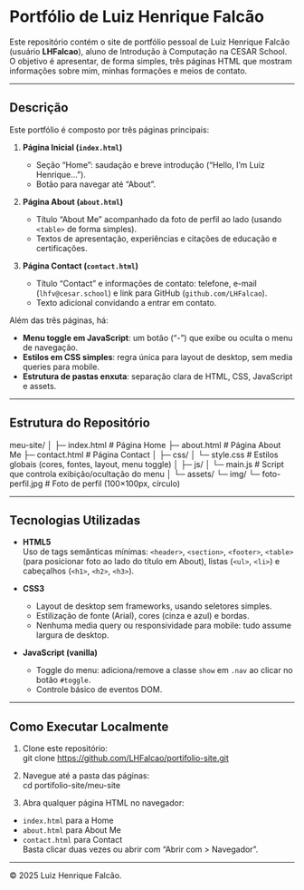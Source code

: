 # Portfólio de Luiz Henrique Falcão

Este repositório contém o site de portfólio pessoal de Luiz Henrique Falcão (usuário **LHFalcao**), aluno de Introdução à Computação na CESAR School. O objetivo é apresentar, de forma simples, três páginas HTML que mostram informações sobre mim, minhas formações e meios de contato.

---

## Descrição

Este portfólio é composto por três páginas principais:

1. **Página Inicial (`index.html`)**  
   - Seção “Home”: saudação e breve introdução (“Hello, I’m Luiz Henrique…”).  
   - Botão para navegar até “About”.

2. **Página About (`about.html`)**  
   - Título “About Me” acompanhado da foto de perfil ao lado (usando `<table>` de forma simples).  
   - Textos de apresentação, experiências e citações de educação e certificações.

3. **Página Contact (`contact.html`)**  
   - Título “Contact” e informações de contato: telefone, e-mail (`lhfv@cesar.school`) e link para GitHub (`github.com/LHFalcao`).  
   - Texto adicional convidando a entrar em contato.

Além das três páginas, há:

- **Menu toggle em JavaScript**: um botão (“-”) que exibe ou oculta o menu de navegação.  
- **Estilos em CSS simples**: regra única para layout de desktop, sem media queries para mobile.  
- **Estrutura de pastas enxuta**: separação clara de HTML, CSS, JavaScript e assets.

---

## Estrutura do Repositório

meu-site/
│
├─ index.html # Página Home
├─ about.html # Página About Me
├─ contact.html # Página Contact
│
├─ css/
│ └─ style.css # Estilos globais (cores, fontes, layout, menu toggle)
│
├─ js/
│ └─ main.js # Script que controla exibição/ocultação do menu
│
└─ assets/
└─ img/
└─ foto-perfil.jpg # Foto de perfil (100×100px, círculo)

---

## Tecnologias Utilizadas

- **HTML5**  
  Uso de tags semânticas mínimas: `<header>`, `<section>`, `<footer>`, `<table>` (para posicionar foto ao lado do título em About), listas (`<ul>`, `<li>`) e cabeçalhos (`<h1>`, `<h2>`, `<h3>`).

- **CSS3**  
  - Layout de desktop sem frameworks, usando seletores simples.  
  - Estilização de fonte (Arial), cores (cinza e azul) e bordas.  
  - Nenhuma media query ou responsividade para mobile: tudo assume largura de desktop.

- **JavaScript (vanilla)**  
  - Toggle do menu: adiciona/remove a classe `show` em `.nav` ao clicar no botão `#toggle`.  
  - Controle básico de eventos DOM.

---

## Como Executar Localmente

1. Clone este repositório:  
git clone https://github.com/LHFalcao/portifolio-site.git

2. Navegue até a pasta das páginas:  
cd portifolio-site/meu-site

3. Abra qualquer página HTML no navegador:  
- `index.html` para a Home  
- `about.html` para About Me  
- `contact.html` para Contact  
Basta clicar duas vezes ou abrir com “Abrir com > Navegador”.

---

© 2025 Luiz Henrique Falcão.
